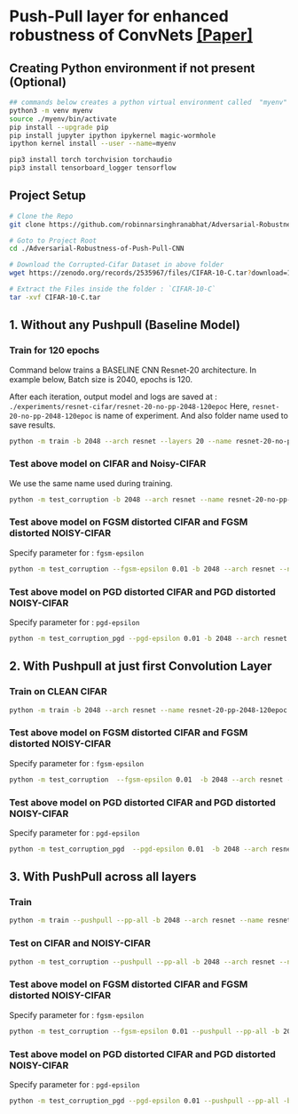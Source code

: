 # Push-Pull layer for enhanced robustness of ConvNets [[Paper]](https://link.springer.com/article/10.1007/s00521-020-04751-8)

## Creating Python environment if not present (Optional)
```bash
## commands below creates a python virtual environment called  "myenv" and installs all libraries inside it.
python3 -m venv myenv
source ./myenv/bin/activate
pip install --upgrade pip
pip install jupyter ipython ipykernel magic-wormhole
ipython kernel install --user --name=myenv

pip3 install torch torchvision torchaudio
pip3 install tensorboard_logger tensorflow
```

## Project Setup
```bash
# Clone the Repo
git clone https://github.com/robinnarsinghranabhat/Adversarial-Robustness-of-Push-Pull-CNN.git

# Goto to Project Root 
cd ./Adversarial-Robustness-of-Push-Pull-CNN

# Download the Corrupted-Cifar Dataset in above folder
wget https://zenodo.org/records/2535967/files/CIFAR-10-C.tar?download=1 -O CIFAR-10-C.tar

# Extract the Files inside the folder : `CIFAR-10-C`
tar -xvf CIFAR-10-C.tar
```

## 1. Without any Pushpull (Baseline Model)
### Train for 120 epochs
Command below trains a BASELINE CNN Resnet-20 architecture. In example below, Batch size is 2040, epochs is 120. 

After each iteration, output model and logs are saved at : `./experiments/resnet-cifar/resnet-20-no-pp-2048-120epoc`
Here, `resnet-20-no-pp-2048-120epoc` is name of experiment. And also folder name used to save results.

```bash
python -m train -b 2048 --arch resnet --layers 20 --name resnet-20-no-pp-2048-120epoc  --print-freq 4 --epochs 120 --use-cuda
```
### Test above model on CIFAR and Noisy-CIFAR
We use the same name used during training.   
```bash
python -m test_corruption -b 2048 --arch resnet --name resnet-20-no-pp-2048-120epoc --layers 20 --corrupted-data-dir ./ --use-cuda
```
### Test above model on FGSM distorted CIFAR and FGSM distorted NOISY-CIFAR 
Specify parameter for : `fgsm-epsilon`
```bash
python -m test_corruption --fgsm-epsilon 0.01 -b 2048 --arch resnet --name resnet-20-no-pp-2048-120epoc --layers 20 --corrupted-data-dir ./ --use-cuda
```
### Test above model on PGD distorted CIFAR and PGD distorted NOISY-CIFAR 
Specify parameter for : `pgd-epsilon`
```bash
python -m test_corruption_pgd --pgd-epsilon 0.01 -b 2048 --arch resnet --name resnet-20-no-pp-2048-120epoc --layers 20 --corrupted-data-dir ./ --use-cuda
```



## 2. With Pushpull at just first Convolution Layer
### Train on CLEAN CIFAR
```bash
python -m train -b 2048 --arch resnet --name resnet-20-pp-2048-120epoc --pushpull --layers 20 --print-freq 4 --epochs 120 --use-cuda
```

### Test above model on FGSM distorted CIFAR and FGSM distorted NOISY-CIFAR 
Specify parameter for : `fgsm-epsilon`
```bash
python -m test_corruption  --fgsm-epsilon 0.01  -b 2048 --arch resnet --name resnet-20-pp-2048-120epoc --pushpull --layers 20 --corrupted-data-dir ./ --use-cuda
```

### Test above model on PGD distorted CIFAR and PGD distorted NOISY-CIFAR 
Specify parameter for : `pgd-epsilon`
```bash
python -m test_corruption_pgd  --pgd-epsilon 0.01  -b 2048 --arch resnet --name resnet-20-pp-2048-120epoc --pushpull --layers 20 --corrupted-data-dir ./ --use-cuda
```


## 3. With PushPull across all layers
### Train
```bash
python -m train --pushpull --pp-all -b 2048 --arch resnet --name resnet-20-all-pp-2048-120epoc --layers 20 --print-freq 4  --epochs 120 --use-cuda
```
### Test on CIFAR and NOISY-CIFAR
```bash
python -m test_corruption --pushpull --pp-all -b 2048 --arch resnet --name resnet-20-all-pp-2048-120epoc --layers 20 --corrupted-data-dir ./ --use-cuda
```

### Test above model on FGSM distorted CIFAR and FGSM distorted NOISY-CIFAR 
Specify parameter for : `fgsm-epsilon`
```bash
python -m test_corruption --fgsm-epsilon 0.01 --pushpull --pp-all -b 2048 --arch resnet --name resnet-20-all-pp-2048-120epoc --layers 20 --corrupted-data-dir ./ --use-cuda
```

### Test above model on PGD distorted CIFAR and PGD distorted NOISY-CIFAR 
Specify parameter for : `pgd-epsilon`
```bash
python -m test_corruption_pgd --pgd-epsilon 0.01 --pushpull --pp-all -b 2048 --arch resnet --name resnet-20-all-pp-2048-120epoc --layers 20 --corrupted-data-dir ./ --use-cuda
``` 

